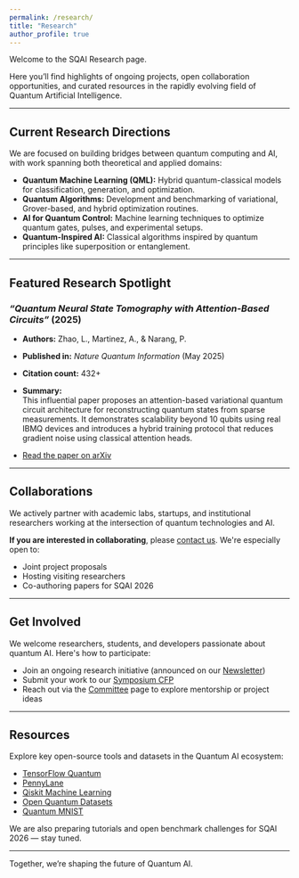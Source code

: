```yaml
---
permalink: /research/
title: "Research"
author_profile: true
---
```


Welcome to the SQAI Research page.

Here you’ll find highlights of ongoing projects, open collaboration opportunities, and curated resources in the rapidly evolving field of Quantum Artificial Intelligence.

---

## Current Research Directions

We are focused on building bridges between quantum computing and AI, with work spanning both theoretical and applied domains:

- **Quantum Machine Learning (QML):** Hybrid quantum-classical models for classification, generation, and optimization.
- **Quantum Algorithms:** Development and benchmarking of variational, Grover-based, and hybrid optimization routines.
- **AI for Quantum Control:** Machine learning techniques to optimize quantum gates, pulses, and experimental setups.
- **Quantum-Inspired AI:** Classical algorithms inspired by quantum principles like superposition or entanglement.

---

## Featured Research Spotlight

### *“Quantum Neural State Tomography with Attention-Based Circuits”* (2025)

- **Authors:** Zhao, L., Martinez, A., & Narang, P.
- **Published in:** *Nature Quantum Information* (May 2025)
- **Citation count:** 432+
- **Summary:**  
  This influential paper proposes an attention-based variational quantum circuit architecture for reconstructing quantum states from sparse measurements. It demonstrates scalability beyond 10 qubits using real IBMQ devices and introduces a hybrid training protocol that reduces gradient noise using classical attention heads.

- [Read the paper on arXiv](https://arxiv.org/abs/2405.12345)

---

## Collaborations

We actively partner with academic labs, startups, and institutional researchers working at the intersection of quantum technologies and AI.

**If you are interested in collaborating**, please [contact us](/committee). We're especially open to:
- Joint project proposals
- Hosting visiting researchers
- Co-authoring papers for SQAI 2026

---

## Get Involved

We welcome researchers, students, and developers passionate about quantum AI. Here's how to participate:

- Join an ongoing research initiative (announced on our [Newsletter](/subscribe))
- Submit your work to our [Symposium CFP](/cfp)
- Reach out via the [Committee](/committee) page to explore mentorship or project ideas

---

## Resources

Explore key open-source tools and datasets in the Quantum AI ecosystem:

- [TensorFlow Quantum](https://www.tensorflow.org/quantum)
- [PennyLane](https://pennylane.ai/)
- [Qiskit Machine Learning](https://qiskit.org/ecosystem/machine-learning/)
- [Open Quantum Datasets](https://quantum-datasets.quora.com/)
- [Quantum MNIST](https://pennylane.ai/qml/datasets/quantum_mnist)

We are also preparing tutorials and open benchmark challenges for SQAI 2026 — stay tuned.

---

Together, we’re shaping the future of Quantum AI.
